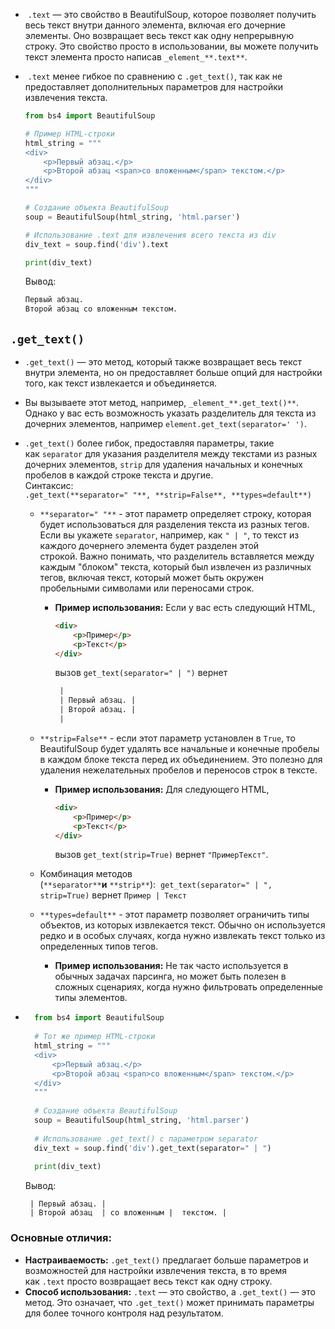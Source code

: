 -  `.text` — это свойство в BeautifulSoup, которое позволяет получить весь текст внутри данного элемента, включая его дочерние элементы. Оно возвращает весь текст как одну непрерывную строку. Это свойство просто в использовании, вы можете получить текст элемента просто написав `_element_**.text**`.
-  `.text` менее гибкое по сравнению с `.get_text()`, так как не предоставляет дополнительных параметров для настройки извлечения текста.
    
    ```python
    from bs4 import BeautifulSoup
    
    # Пример HTML-строки
    html_string = """
    <div>
        <p>Первый абзац.</p>
        <p>Второй абзац <span>со вложенным</span> текстом.</p>
    </div>
    """
    
    # Создание объекта BeautifulSoup
    soup = BeautifulSoup(html_string, 'html.parser')
    
    # Использование .text для извлечения всего текста из div
    div_text = soup.find('div').text
    
    print(div_text)
    ```
    
    Вывод:
    
    ```erlang
    Первый абзац.
    Второй абзац со вложенным текстом.
    ```
    

## **`.get_text()`**

- `.get_text()` — это метод, который также возвращает весь текст внутри элемента, но он предоставляет больше опций для настройки того, как текст извлекается и объединяется.
- Вы вызываете этот метод, например, `_element_**.get_text()**`. Однако у вас есть возможность указать разделитель для текста из дочерних элементов, например `element.get_text(separator=' ')`.
- `.get_text()` более гибок, предоставляя параметры, такие как `separator` для указания разделителя между текстами из разных дочерних элементов, `strip` для удаления начальных и конечных пробелов в каждой строке текста и другие.  
    Синтаксис:  
    `.get_text(**separator=" "**, **strip=False**, **types=default**)`
    - `**separator=" "**` - этот параметр определяет строку, которая будет использоваться для разделения текста из разных тегов. Если вы укажете `separator`, например, как `" | "`, то текст из каждого дочернего элемента будет разделен этой строкой. Важно понимать, что разделитель вставляется между каждым "блоком" текста, который был извлечен из различных тегов, включая текст, который может быть окружен пробельными символами или переносами строк.
        
        - **Пример использования:** Если у вас есть следующий HTML,
            
            ```html
            <div>
                <p>Пример</p>
                <p>Текст</p>
            </div>
            ```
            
            вызов `get_text(separator=" | ")` вернет
            
            ```tex
             | 
             | Первый абзац. | 
             | Второй абзац. | 
             | 
            ```
            
    - `**strip=False**` - если этот параметр установлен в `True`, то BeautifulSoup будет удалять все начальные и конечные пробелы в каждом блоке текста перед их объединением. Это полезно для удаления нежелательных пробелов и переносов строк в тексте.
        
        - **Пример использования:** Для следующего HTML,
            
            ```html
            <div>
                <p>Пример</p>
                <p>Текст</p>
            </div>
            ```
            
            вызов `get_text(strip=True)` вернет `"ПримерТекст"`.
    - Комбинация методов (`**separator**`**и** `**strip**`):  `get_text(separator=" | ", strip=True)` вернет `Пример | Текст`
    - `**types=default**` - этот параметр позволяет ограничить типы объектов, из которых извлекается текст. Обычно он используется редко и в особых случаях, когда нужно извлекать текст только из определенных типов тегов.
        
        - **Пример использования:** Не так часто используется в обычных задачах парсинга, но может быть полезен в сложных сценариях, когда нужно фильтровать определенные типы элементов.
- ```python
    from bs4 import BeautifulSoup
    
    # Тот же пример HTML-строки
    html_string = """
    <div>
        <p>Первый абзац.</p>
        <p>Второй абзац <span>со вложенным</span> текстом.</p>
    </div>
    """
    
    # Создание объекта BeautifulSoup
    soup = BeautifulSoup(html_string, 'html.parser')
    
    # Использование .get_text() с параметром separator
    div_text = soup.find('div').get_text(separator=" | ")
    
    print(div_text)
    ```
    
    Вывод:
    
    ```1c
     | Первый абзац. | 
     | Второй абзац  | со вложенным |  текстом. | 
    ```
    

### **Основные отличия:**

- **Настраиваемость:** `.get_text()` предлагает больше параметров и возможностей для настройки извлечения текста, в то время как `.text` просто возвращает весь текст как одну строку.
- **Способ использования:** `.text` — это свойство, а `.get_text()` — это метод. Это означает, что `.get_text()` может принимать параметры для более точного контроля над результатом.